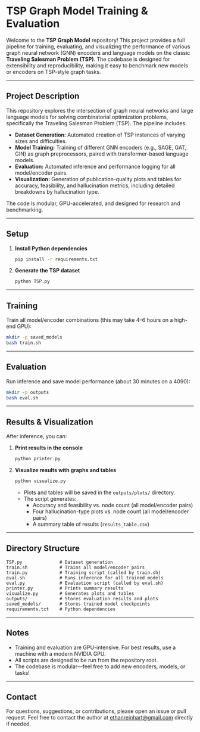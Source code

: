# TSP Graph Model Training & Evaluation

Welcome to the **TSP Graph Model** repository! This project provides a full pipeline for training, evaluating, and visualizing the performance of various graph neural network (GNN) encoders and language models on the classic **Traveling Salesman Problem (TSP)**. The codebase is designed for extensibility and reproducibility, making it easy to benchmark new models or encoders on TSP-style graph tasks.

---

## Project Description

This repository explores the intersection of graph neural networks and large language models for solving combinatorial optimization problems, specifically the Traveling Salesman Problem (TSP). The pipeline includes:

- **Dataset Generation:** Automated creation of TSP instances of varying sizes and difficulties.
- **Model Training:** Training of different GNN encoders (e.g., SAGE, GAT, GIN) as graph preprocessors, paired with transformer-based language models.
- **Evaluation:** Automated inference and performance logging for all model/encoder pairs.
- **Visualization:** Generation of publication-quality plots and tables for accuracy, feasibility, and hallucination metrics, including detailed breakdowns by hallucination type.

The code is modular, GPU-accelerated, and designed for research and benchmarking.

---

## Setup

1. **Install Python dependencies**
   ```bash
   pip install -r requirements.txt
   ```

2. **Generate the TSP dataset**
   ```bash
   python TSP.py
   ```

---

## Training

Train all model/encoder combinations (this may take 4–6 hours on a high-end GPU):

```bash
mkdir -p saved_models
bash train.sh
```

---

## Evaluation

Run inference and save model performance (about 30 minutes on a 4090):

```bash
mkdir -p outputs
bash eval.sh
```

---

## Results & Visualization

After inference, you can:

1. **Print results in the console**
   ```bash
   python printer.py
   ```

2. **Visualize results with graphs and tables**
   ```bash
   python visualize.py
   ```
   - Plots and tables will be saved in the `outputs/plots/` directory.
   - The script generates:
     - Accuracy and feasibility vs. node count (all model/encoder pairs)
     - Four hallucination-type plots vs. node count (all model/encoder pairs)
     - A summary table of results (`results_table.csv`)

---

## Directory Structure

```
TSP.py              # Dataset generation
train.sh            # Trains all model/encoder pairs
train.py            # Training script (called by train.sh)
eval.sh             # Runs inference for all trained models
eval.py             # Evaluation script (called by eval.sh)
printer.py          # Prints summary results
visualize.py        # Generates plots and tables
outputs/            # Stores evaluation results and plots
saved_models/       # Stores trained model checkpoints
requirements.txt    # Python dependencies
```

---

## Notes

- Training and evaluation are GPU-intensive. For best results, use a machine with a modern NVIDIA GPU.
- All scripts are designed to be run from the repository root.
- The codebase is modular—feel free to add new encoders, models, or tasks!

---

## Contact

For questions, suggestions, or contributions, please open an issue or pull request. Feel free to contact the author at ethanreinhart@gmail.com directly if needed.
